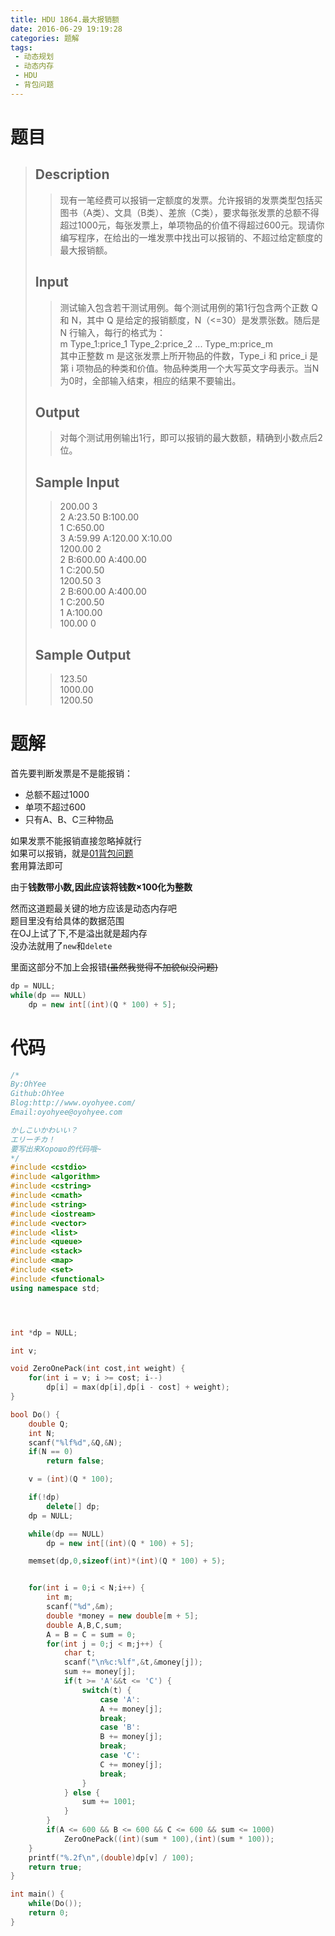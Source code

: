 ```yaml
---
title: HDU 1864.最大报销额
date: 2016-06-29 19:19:28
categories: 题解
tags:
 - 动态规划
 - 动态内存
 - HDU
 - 背包问题
---
```


# 题目

> ## Description  
>> 现有一笔经费可以报销一定额度的发票。允许报销的发票类型包括买图书（A类）、文具（B类）、差旅（C类），要求每张发票的总额不得超过1000元，每张发票上，单项物品的价值不得超过600元。现请你编写程序，在给出的一堆发票中找出可以报销的、不超过给定额度的最大报销额。   
>    <!--more-->
> ## Input  
>> 测试输入包含若干测试用例。每个测试用例的第1行包含两个正数 Q 和 N，其中 Q 是给定的报销额度，N（<=30）是发票张数。随后是 N 行输入，每行的格式为：   
>> m Type_1:price_1 Type_2:price_2 ... Type_m:price_m   
>> 其中正整数 m 是这张发票上所开物品的件数，Type_i 和 price_i 是第 i 项物品的种类和价值。物品种类用一个大写英文字母表示。当N为0时，全部输入结束，相应的结果不要输出。   
>    
> ## Output  
>> 对每个测试用例输出1行，即可以报销的最大数额，精确到小数点后2位。   
>    
> ## Sample Input  
>> 200.00 3  
>> 2 A:23.50 B:100.00  
>> 1 C:650.00  
>> 3 A:59.99 A:120.00 X:10.00  
>> 1200.00 2  
>> 2 B:600.00 A:400.00  
>> 1 C:200.50  
>> 1200.50 3  
>> 2 B:600.00 A:400.00  
>> 1 C:200.50  
>> 1 A:100.00  
>> 100.00 0   
>    
> ## Sample Output  
>> 123.50  
>> 1000.00  
>> 1200.50   

# 题解

首先要判断发票是不是能报销：  
- 总额不超过1000
- 单项不超过600
- 只有A、B、C三种物品

如果发票不能报销直接忽略掉就行  
如果可以报销，就是[01背包问题](/post/Algorithm/Package_Problem.html#01背包问题)    
套用算法即可  

由于**钱数带小数,因此应该将钱数×100化为整数**  

然而这道题最关键的地方应该是动态内存吧  
题目里没有给具体的数据范围  
在OJ上试了下,不是溢出就是超内存  
没办法就用了`new`和`delete`  

里面这部分不加上会报错~~(虽然我觉得不加貌似没问题)~~
```cpp
dp = NULL;
while(dp == NULL)
    dp = new int[(int)(Q * 100) + 5];
```

# 代码

```cpp 最大报销额 https://github.com/OhYee/sourcecode/tree/master/ACM 代码备份
/*
By:OhYee
Github:OhYee
Blog:http://www.oyohyee.com/
Email:oyohyee@oyohyee.com

かしこいかわいい？
エリーチカ！
要写出来Хорошо的代码哦~
*/
#include <cstdio>
#include <algorithm>
#include <cstring>
#include <cmath>
#include <string>
#include <iostream>
#include <vector>
#include <list>
#include <queue>
#include <stack>
#include <map>
#include <set>
#include <functional>
using namespace std;




int *dp = NULL;

int v;

void ZeroOnePack(int cost,int weight) {
    for(int i = v; i >= cost; i--)
        dp[i] = max(dp[i],dp[i - cost] + weight);
}

bool Do() {
    double Q;
    int N;
    scanf("%lf%d",&Q,&N);
    if(N == 0)
        return false;

    v = (int)(Q * 100);

    if(!dp)
        delete[] dp;
    dp = NULL;

    while(dp == NULL)
        dp = new int[(int)(Q * 100) + 5];

    memset(dp,0,sizeof(int)*(int)(Q * 100) + 5);


    for(int i = 0;i < N;i++) {
        int m;
        scanf("%d",&m);
        double *money = new double[m + 5];
        double A,B,C,sum;
        A = B = C = sum = 0;
        for(int j = 0;j < m;j++) {
            char t;
            scanf("\n%c:%lf",&t,&money[j]);
            sum += money[j];
            if(t >= 'A'&&t <= 'C') {
                switch(t) {
                    case 'A':
                    A += money[j];
                    break;
                    case 'B':
                    B += money[j];
                    break;
                    case 'C':
                    C += money[j];
                    break;
                }
            } else {
                sum += 1001;
            }
        }
        if(A <= 600 && B <= 600 && C <= 600 && sum <= 1000)
            ZeroOnePack((int)(sum * 100),(int)(sum * 100));
    }
    printf("%.2f\n",(double)dp[v] / 100);
    return true;
}

int main() {
    while(Do());
    return 0;
}

```